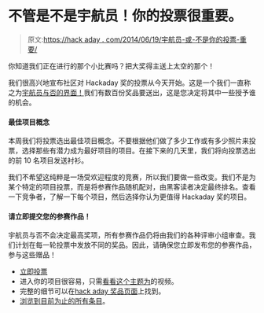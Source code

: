 # 不管是不是宇航员！你的投票很重要。

> 原文:[https://hack aday . com/2014/06/19/宇航员-或-不是你的投票-重要/](https://hackaday.com/2014/06/19/astronaut-or-not-your-vote-matters/)

你知道我们正在进行的那个小比赛吗？把大奖得主送上太空的那个！

我们很高兴地宣布社区对 Hackaday 奖的投票从今天开始。这是一个我们一直称之为[宇航员与否的界面！](http://hackaday.io/prize/vote)我们有数百份奖品要送出，这是您决定将其中一些授予谁的机会。

#### 最佳项目概念

本周我们将投票选出最佳项目概念。不要根据他们做了多少工作或有多少照片来投票，选择那些有潜力成为最好项目的项目。在接下来的几天里，我们将向投票选出的前 10 名项目发送衬衫。

我们不希望这纯粹是一场受欢迎程度的竞赛，所以我们要做一些改变。我们不是为某个特定的项目投票，而是将参赛作品随机配对，由黑客读者决定最终排名。查看一下竞争者，了解一下每个项目，然后选择你认为更值得 Hackaday 奖的项目。

#### 请立即提交您的参赛作品！

宇航员与否不会决定最高奖项，所有参赛作品仍将由我们的各种评审小组审查。我们计划在每一轮投票中发放不同的奖品。因此，请确保您立即发布您的参赛作品，参与这些赠品！

*   [立即投票](http://hackaday.io/prize/vote)
*   进入你的项目很容易，只需[看看这个主题为](https://hackaday.com/2014/06/04/thp-entry-is-easy/)的视频。
*   完整的细节可以在[hack aday 奖品页面](http://hackaday.io/prize)上找到。
*   [浏览到目前为止的所有条目](http://hackaday.io/submissions/prize/list)。